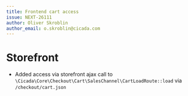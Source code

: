 ```yaml
---
title: Frontend cart access
issue: NEXT-26111
author: Oliver Skroblin
author_email: o.skroblin@cicada.com
---
```

# Storefront
* Added access via storefront ajax call to `\Cicada\Core\Checkout\Cart\SalesChannel\CartLoadRoute::load` via `/checkout/cart.json`
